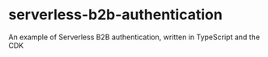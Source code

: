 # serverless-b2b-authentication
An example of Serverless B2B authentication, written in TypeScript and the CDK
